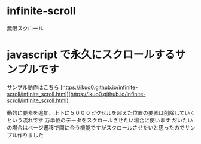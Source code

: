 # infinite-scroll
無限スクロール

# javascript で永久にスクロールするサンプルです
サンプル動作はこちら
[https://ikuo0.github.io/infinite-scroll/infinite_scroll.html](https://ikuo0.github.io/infinite-scroll/infinite_scroll.html)

動的に要素を追加、上下に５０００ピクセルを超えた位置の要素は削除していくという流れです
万単位のデータをスクロールさせたい場合に使います
だいたいの場合はページ遷移で間に合う機能ですがスクロールさせたいと思ったのでサンプル作りました
